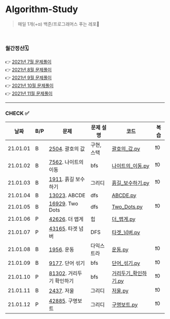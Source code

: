 # Algorithm-Study

> 매일 1개(+α) 백준/프로그래머스 푸는 레포🐢   

<br>

### 월간정산🗓
👉 [2021년 7월 문제풀이](monthly/202107.md)     
👉 [2021년 8월 문제풀이](monthly/202108.md)   
👉 [2021년 9월 문제풀이](monthly/202109.md)   
👉 [2021년 10월 문제풀이](monthly/202110.md)    
👉 [2021년 11월 문제풀이](monthly/202111.md)    


----
### CHECK ✅
|날짜|B/P|문제|문제 설명|코드|복습|
|---|---|---|---|---|---|
|21.01.01|B|[2504](https://www.acmicpc.net/problem/2504). 괄호의 값|구현, 스택|[괄호의_값.py](202201/B-2504/괄호의_값.py)|❗️0|
|21.01.02|B|[7562](https://www.acmicpc.net/problem/7568). 나이트의 이동|bfs|[나이트의_이동.py](202201/B-7562/나이트의_이동.py)|❗️0|
|21.01.03|B|[1911](https://www.acmicpc.net/problem/1911). 흙길 보수하기|그리디|[흙길_보수하기.py](202201/B-1911/흙길_보수하기.py)|❗️0|
|21.01.04|B|[13023](https://www.acmicpc.net/problem/13023). ABCDE|dfs|[ABCDE.py](202201/B-13023/ABCDE.py)||
|21.01.05|B|[16929](https://www.acmicpc.net/problem/16929). Two Dots|dfs|[Two_Dots.py](202201/B-16929/Two_Dots.py)|❗️0|
|21.01.06|P|[42626](https://programmers.co.kr/learn/courses/30/lessons/42626). 더 맵게|힙|[더_맵게.py](202201/P-42626/더_맵게.py)||
|21.01.07|P|[43165](https://programmers.co.kr/learn/courses/30/lessons/43165). 타겟 넘버|DFS|[타겟_넘버.py](202201/P-43165/타겟_넘버.py)||
|21.01.08|B|[1956](https://www.acmicpc.net/problem/1956). 운동|다익스트라|[운동.py](202201/B-1956/운동.py)|❗️0|
|21.01.09|B|[9177](https://www.acmicpc.net/problem/9177). 단어 섞기|bfs|[단어_섞기.py](202201/B-9177/단어_섞기.py)|❗️0|
|21.01.10|P|[81302](https://programmers.co.kr/learn/courses/30/lessons/81302). 거리두기 확인하기|bfs|[거리두기_확인하기.py](202201/P-81302/거리두기_확인하기.py)|❗️0|
|21.01.11|B|[2437](https://www.acmicpc.net/problem/2437). 저울|그리디|[저울.py](202201/B-2437/저울.py)|❗️0|
|21.01.12|P|[42885](https://programmers.co.kr/learn/courses/30/lessons/42885). 구명보트|그리디|[구명보트.py](202201/P-42885/구명보트.py)|❗️0|